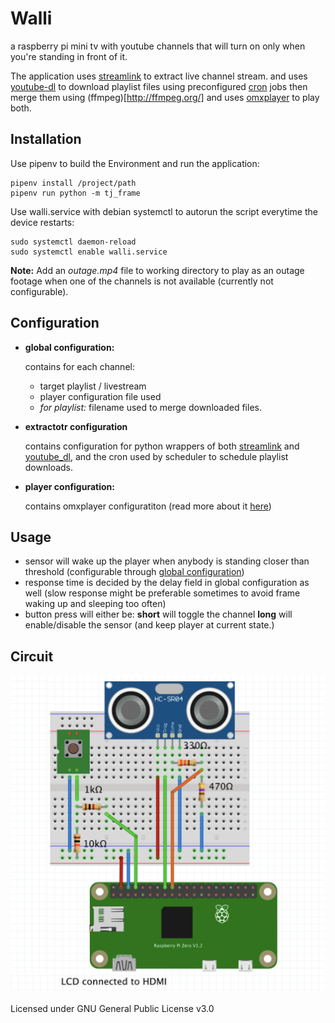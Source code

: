 # Walli

a raspberry pi mini tv with youtube channels that will turn on only when you're standing in front of it.

The application uses [streamlink](https://streamlink.github.io/) to extract live channel stream.
and uses [youtube-dl](https://github.com/ytdl-org/youtube-dl) to download playlist files using preconfigured [cron](https://opensource.com/article/17/11/how-use-cron-linux) jobs then merge them using (ffmpeg)[http://ffmpeg.org/]
and uses [omxplayer](https://github.com/popcornmix/omxplayer) to play both.


## Installation
Use pipenv to build the Environment and run the application:

```
pipenv install /project/path
pipenv run python -m tj_frame
```

Use walli.service with debian systemctl to autorun the script everytime the device restarts:
``` 
sudo systemctl daemon-reload
sudo systemctl enable walli.service
```

**Note:** Add an _outage.mp4_ file to working directory to play as an outage footage when one of the channels is not available (currently not configurable).

## Configuration
- **global configuration:**
  
  contains for each channel:
  - target playlist / livestream 
  - player configuration file used
  - _for playlist:_ filename used to merge downloaded files.
  
- **extractotr configuration**
    
    contains configuration for python wrappers of both [streamlink](https://streamlink.github.io/api.html#streamlink.Streamlink.set_option) and [youtube_dl](https://github.com/ytdl-org/youtube-dl/blob/3e4cedf9e8cd3157df2457df7274d0c842421945/youtube_dl/YoutubeDL.py#L137-L312), and the cron used by scheduler to schedule playlist downloads.
    
- **player configuration:**
    
    contains omxplayer configuratiton (read more about it [here](https://github.com/popcornmix/omxplayer#synopsis))

## Usage

- sensor will wake up the player when anybody is standing closer than threshold (configurable through [global configuration](/config/global_config.json))
- response time is decided by the delay field in global configuration as well (slow response might be preferable sometimes to avoid frame waking up and sleeping too often)
- button press will either be:
  **short** will toggle the channel
  **long** will enable/disable the sensor (and keep player at current state.)

## Circuit
![Alt text](circuit.png?raw=true "Title")

Licensed under GNU General Public License v3.0
